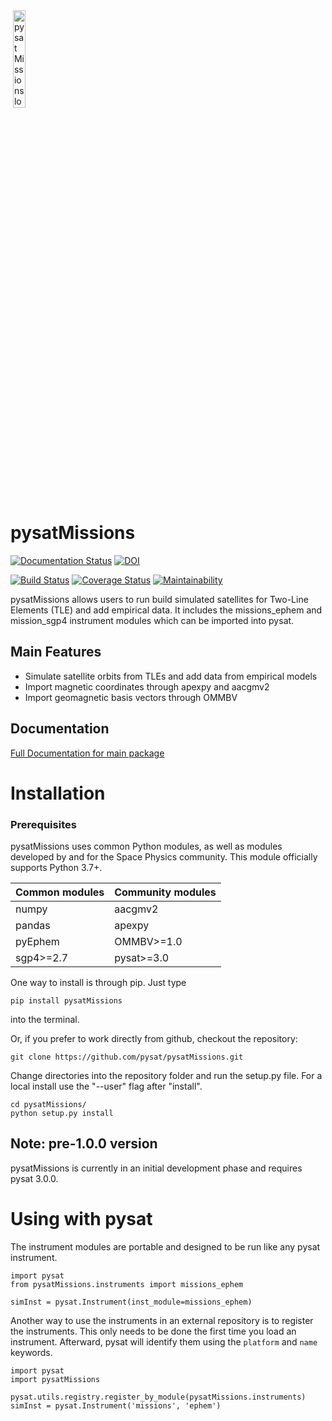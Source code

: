 <div align="left">
        <img height="0" width="0px">
        <img width="20%" src="https://raw.githubusercontent.com/pysat/pysatMissions/docs/figures/missions-draft-logo.jpeg" alt="pysat Missions logo - the python snakes dreaming of a spaceship" title="pysatMissions"</img>
</div>

# pysatMissions
[![Documentation Status](https://readthedocs.org/projects/pysatmissions/badge/?version=latest)](https://pysatmissions.readthedocs.io/en/latest/?badge=latest)
[![DOI](https://zenodo.org/badge/209358908.svg)](https://zenodo.org/badge/latestdoi/209358908)

[![Build Status](https://github.com/github/docs/actions/workflows/main.yml/badge.svg)](https://github.com/github/docs/actions/workflows/main.yml/badge.svg)
[![Coverage Status](https://coveralls.io/repos/github/pysat/pysatMissions/badge.svg?branch=main)](https://coveralls.io/github/pysat/pysatMissions?branch=main)
[![Maintainability](https://api.codeclimate.com/v1/badges/83011911691b9d2076e9/maintainability)](https://codeclimate.com/github/pysat/pysatMissions/maintainability)

pysatMissions allows users to run build simulated satellites for Two-Line Elements (TLE) and add empirical data.  It includes the missions_ephem and mission_sgp4 instrument modules which can be imported into pysat.

Main Features
-------------
- Simulate satellite orbits from TLEs and add data from empirical models
- Import magnetic coordinates through apexpy and aacgmv2
- Import geomagnetic basis vectors through OMMBV

Documentation
---------------------
[Full Documentation for main package](https://pysat.readthedocs.io/en/latest/)


# Installation

### Prerequisites

pysatMissions uses common Python modules, as well as modules developed by
and for the Space Physics community.  This module officially supports
Python 3.7+.  

| Common modules | Community modules |
| -------------- | ----------------- |
| numpy          | aacgmv2           |
| pandas         | apexpy            |
| pyEphem        | OMMBV>=1.0        |
| sgp4>=2.7      | pysat>=3.0        |


One way to install is through pip.  Just type

```
pip install pysatMissions
```
into the terminal.

Or, if you prefer to work directly from github, checkout the repository:

```
git clone https://github.com/pysat/pysatMissions.git
```

Change directories into the repository folder and run the setup.py file.  For
a local install use the "--user" flag after "install".

```
cd pysatMissions/
python setup.py install
```

Note: pre-1.0.0 version
-----------------------
pysatMissions is currently in an initial development phase and requires pysat 3.0.0.  

# Using with pysat

The instrument modules are portable and designed to be run like any pysat instrument.

```
import pysat
from pysatMissions.instruments import missions_ephem

simInst = pysat.Instrument(inst_module=missions_ephem)
```
Another way to use the instruments in an external repository is to register the instruments.  This only needs to be done the first time you load an instrument.  Afterward, pysat will identify them using the `platform` and `name` keywords.

```
import pysat
import pysatMissions

pysat.utils.registry.register_by_module(pysatMissions.instruments)
simInst = pysat.Instrument('missions', 'ephem')
```
